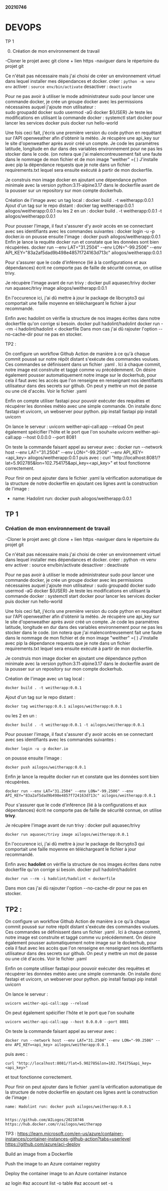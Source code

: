 #### 20210746
# DEVOPS

TP 1

0) Création de mon environnement de travail 

-Cloner le projet avec git clone + lien https
-naviguer dans le répertoire du projet git

Ce n'était pas nécessaire mais j'ai choisi de créer un environnement virtuel dans lequel installer mes dépendances et docker.
  créer : ```python -m venv env```
  activer : ```source env/bin/activate```
  desactiver : ```deactivate```

Pour ne pas avoir à utiliser le mode administrateur sudo pour lancer une commande docker, je crée un groupe docker avec les permissions nécessaires auquel j'ajoute mon utilisateur :  
  sudo groupadd docker
  sudo usermod -aG docker ${USER}
Je teste les modifications en utilisant la commande docker : 
  systemctl start docker pour lancer les services docker puis
  docker run hello-world

Une fois ceci fait, j'écris une première version du code python en requêtant sur l'API openweather afin d'obtenir la météo. Je récupère une api_key sur le site d'openweather après avoir créé un compte. Je code les paramètres latitude, longitude en dur dans des variables environnement pour ne pas les stocker dans le code. (on notera que j'ai malencontreusement fait une faute dans le nommage de mon fichier et de mon image "weither" =( )
J'installe avec pip la dépendance requests que je note dans un fichier requirements.txt lequel sera ensuite exécuté à partir de mon dockerfile.

Je construis mon image docker en ajoutant une dépendance python minimale avec la version python:3.11-alpine3.17 dans le dockerfile avant de la pousser sur un repository sur mon compte dockerhub.

Création de l'image avec un tag local :
  docker build . -t weitherapp:0.0.1
Ajout d'un tag sur le repo distant : 
  docker tag weitherapp:0.0.1 ailogos/weitherapp:0.0.1
ou les 2 en un :
  docker build . -t weitherapp:0.0.1 -t ailogos/weitherapp:0.0.1

Pour pousser l'image, il faut s'assurer d'y avoir accès en se connectant avec ses identifiants avec les commandes suivantes : 
  docker login -u <username> -p <password> docker.io
on pousse ensuite l'image : 
  docker push ailogos/weitherapp:0.0.1
Enfin je lance la requête docker run et constate que les données sont bien récupérées.
docker run --env LAT="31.2504" --env LON="-99.2506" --env API_KEY="83a2af5dad9b498e4857f724163d713c" ailogos/weitherapp:0.0.1

Pour s'assurer que le code d'inférence (lié à la configurations et aux dépendances) écrit ne comporte pas de faille de sécurité connue, on utilise trivy.

Je récupère l'image avant de run trivy :
  docker pull aquasec/trivy
  docker run aquasec/trivy image ailogos/weitherapp:0.0.1

En l'occurence ici, j'ai dû mettre à jour le package de libcrypto3 qui comportait une faille moyenne en téléchargeant le fichier à jour recommandé.

Enfin avec hadolint on vérifie la structure de nos images écrites dans notre dockerfile qu'on corrige si besoin.
  docker pull hadolint/hadolint
  docker run --rm -i hadolint/hadolint < dockerfile
Dans mon cas j'ai dû rajouter l'option --no-cache-dir pour ne pas en stocker. 

TP2 : 

On configure un workflow Github Action de manière à ce qu'à chaque commit poussé sur notre répôt distant s'exécute des commandes voulues. Ces commandes se définissent dans un fichier .yaml .
Ici à chaque commit, notre image est construite et taggé comme vu précédemment. On désire également pousser automatiquement notre image sur le dockerhub, pour cela il faut avec les accès que l'on renseigne en renseignant nos identifiants utilisateur dans des secrets sur github. On peut y mettre un mot de passe ou une clé d'accès. 
Voir le fichier .yaml

Enfin on compte utiliser fastapi pour pouvoir exécuter des requêtes et récupérer les données météo avec une simple commande.
On installe donc fastapi et uvicorn, un webserver pour python.
pip install fastapi
pip install uvicorn

On lance le serveur : 
  uvicorn weither-api-call:app --reload
On peut également spéicifier l'hôte et le port que l'on souhaite
uvicorn weither-api-call:app --host 0.0.0.0 --port 8081

On teste la commande faisant appel au serveur avec :
  docker run --network host --env LAT="31.2504" --env LON="-99.2506" --env API_KEY=<api_key> ailogos/weitherapp:0.0.1
puis avec :
  curl "http://localhost:8081/?lat=5.902785&lon=102.754175&api_key=<api_key>"
et tout fonctionne correctement.

Pour finir on peut ajouter dans le fichier .yaml la vérification automatique de la structure de notre dockerfile en ajoutant ces lignes avnt la construction de l'image :
- name: Hadolint
  run: docker push ailogos/weitherapp:0.0.1

## TP 1

### Création de mon environnement de travail

-Cloner le projet avec git clone + lien https -naviguer dans le répertoire du projet git

Ce n'était pas nécessaire mais j'ai choisi de créer un environnement virtuel dans lequel installer mes dépendances et docker. créer : python -m venv env activer : source env/bin/activate desactiver : deactivate

Pour ne pas avoir à utiliser le mode administrateur sudo pour lancer une commande docker, je crée un groupe docker avec les permissions nécessaires auquel j'ajoute mon utilisateur :
sudo groupadd docker sudo usermod -aG docker ${USER} Je teste les modifications en utilisant la commande docker : systemctl start docker pour lancer les services docker puis docker run hello-world

Une fois ceci fait, j'écris une première version du code python en requêtant sur l'API openweather afin d'obtenir la météo. Je récupère une api_key sur le site d'openweather après avoir créé un compte. Je code les paramètres latitude, longitude en dur dans des variables environnement pour ne pas les stocker dans le code. (on notera que j'ai malencontreusement fait une faute dans le nommage de mon fichier et de mon image "weither" =( ) J'installe avec pip la dépendance requests que je note dans un fichier requirements.txt lequel sera ensuite exécuté à partir de mon dockerfile.

Je construis mon image docker en ajoutant une dépendance python minimale avec la version python:3.11-alpine3.17 dans le dockerfile avant de la pousser sur un repository sur mon compte dockerhub.

Création de l'image avec un tag local : 
```
docker build . -t weitherapp:0.0.1 
```
Ajout d'un tag sur le repo distant : 
```
docker tag weitherapp:0.0.1 ailogos/weitherapp:0.0.1 
```
ou les 2 en un : 
```
docker build . -t weitherapp:0.0.1 -t ailogos/weitherapp:0.0.1
```


Pour pousser l'image, il faut s'assurer d'y avoir accès en se connectant avec ses identifiants avec les commandes suivantes : 

    docker login -u -p docker.io 
on pousse ensuite l'image : 

    docker push ailogos/weitherapp:0.0.1 

Enfin je lance la requête docker run et constate que les données sont bien récupérées. 

    docker run --env LAT="31.2504" --env LON="-99.2506" --env API_KEY="83a2af5dad9b498e4857f724163d713c" ailogos/weitherapp:0.0.1

Pour s'assurer que le code d'inférence (lié à la configurations et aux dépendances) écrit ne comporte pas de faille de sécurité connue, on utilise **trivy**.

Je récupère l'image avant de run trivy : docker pull aquasec/trivy 
    
    docker run aquasec/trivy image ailogos/weitherapp:0.0.1

En l'occurence ici, j'ai dû mettre à jour le package de libcrypto3 qui comportait une faille moyenne en téléchargeant le fichier à jour recommandé.

Enfin avec **hadolint** on vérifie la structure de nos images écrites dans notre dockerfile qu'on corrige si besoin. docker pull hadolint/hadolint 
    
    docker run --rm -i hadolint/hadolint < dockerfile

Dans mon cas j'ai dû rajouter l'option --no-cache-dir pour ne pas en stocker.


## TP2 :

On configure un workflow Github Action de manière à ce qu'à chaque commit poussé sur notre répôt distant s'exécute des commandes voulues. Ces commandes se définissent dans un fichier .yaml . Ici à chaque commit, notre image est construite et taggé comme vu précédemment. On désire également pousser automatiquement notre image sur le dockerhub, pour cela il faut avec les accès que l'on renseigne en renseignant nos identifiants utilisateur dans des secrets sur github. On peut y mettre un mot de passe ou une clé d'accès. Voir le fichier .yaml

Enfin on compte utiliser fastapi pour pouvoir exécuter des requêtes et récupérer les données météo avec une simple commande. On installe donc fastapi et uvicorn, un webserver pour python. pip install fastapi pip install uvicorn

On lance le serveur : 

    uvicorn weither-api-call:app --reload

 On peut également spéicifier l'hôte et le port que l'on souhaite 
 
    uvicorn weither-api-call:app --host 0.0.0.0 --port 8081

On teste la commande faisant appel au serveur avec : 

    docker run --network host --env LAT="31.2504" --env LON="-99.2506" --env API_KEY=<api_key> ailogos/weitherapp:0.0.1

 puis avec : 
    

    curl "http://localhost:8081/?lat=5.902785&lon=102.754175&api_key=<api_key>"

 et tout fonctionne correctement.

Pour finir on peut ajouter dans le fichier .yaml la vérification automatique de la structure de notre dockerfile en ajoutant ces lignes avnt la construction de l'image :

    name: Hadolint run: docker push ailogos/weitherapp:0.0.1


    https://github.com/AILogos/20210746
    https://hub.docker.com/r/ailogos/weitherapp


TP3 : 
https://learn.microsoft.com/en-us/azure/container-instances/container-instances-github-action?tabs=userlevel
https://github.com/azure/aci-deploy

Build an image from a Dockerfile

Push the image to an Azure container registry

Deploy the container image to an Azure container instance

az login
#az account list -o table
#az account set -s <subscription>